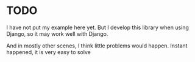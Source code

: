 TODO
====

I have not put my example here yet. But I develop this library when using Django, so it may work well with Django.

And in mostly other scenes, I think little problems would happen. Instant happened, it is very easy to solve